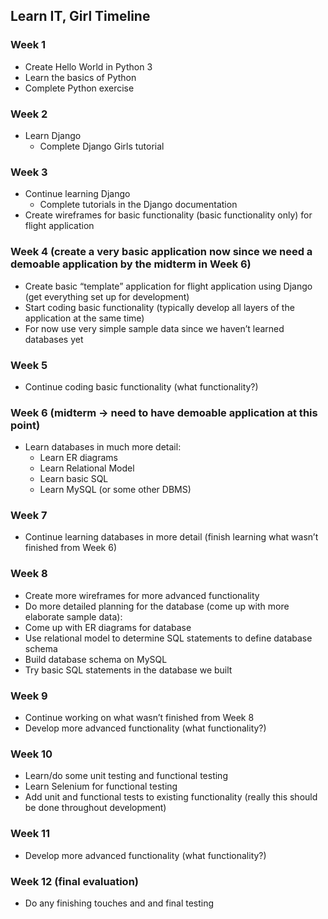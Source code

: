 ## Learn IT, Girl Timeline

### Week 1
* Create Hello World in Python 3
* Learn the basics of Python
* Complete Python exercise

### Week 2
* Learn Django
  * Complete Django Girls tutorial

### Week 3
* Continue learning Django
  * Complete tutorials in the Django documentation
* Create wireframes for basic functionality (basic functionality only) for flight application

### Week 4 (create a very basic application now since we need a demoable application by the midterm in Week 6)
* Create basic “template” application for flight application using Django (get everything set up for development)
* Start coding basic functionality (typically develop all layers of the application at the same time)
* For now use very simple sample data since we haven’t learned databases yet

### Week 5
* Continue coding basic functionality (what functionality?)

### Week 6 (midterm -> need to have demoable application at this point)
* Learn databases in much more detail:
  * Learn ER diagrams
  * Learn Relational Model
  * Learn basic SQL
  * Learn MySQL (or some other DBMS)

### Week 7
* Continue learning databases in more detail (finish learning what wasn’t finished from Week 6)

### Week 8
* Create more wireframes for more advanced functionality
* Do more detailed planning for the database (come up with more elaborate sample data):
* Come up with ER diagrams for database
* Use relational model to determine SQL statements to define database schema
* Build database schema on MySQL
* Try basic SQL statements in the database we built

### Week 9
* Continue working on what wasn’t finished from Week 8
* Develop more advanced functionality (what functionality?)

### Week 10
* Learn/do some unit testing and functional testing
* Learn Selenium for functional testing
* Add unit and functional tests to existing functionality (really this should be done throughout development)

### Week 11
* Develop more advanced functionality (what functionality?)

### Week 12 (final evaluation)
* Do any finishing touches and and final testing

